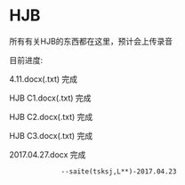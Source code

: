 # HJB
所有有关HJB的东西都在这里，预计会上传录音

目前进度:

4.11.docx(.txt) 完成

HJB C1.docx(.txt) 完成

HJB C2.docx(.txt) 完成

HJB C3.docx(.txt) 完成

2017.04.27.docx 完成

                 --saite(tsksj,L**)-2017.04.23

